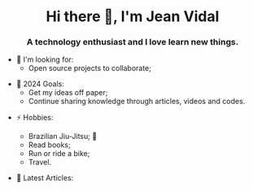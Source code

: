 <h1 align="center">Hi there 👋, I'm Jean Vidal</h1>
<h3 align="center">A technology enthusiast and I love learn new things.</h3>

* 👯 I'm looking for:
    * Open source projects to collaborate;

- 🥅 2024 Goals: 
    - Get my ideas off paper;
    - Continue sharing knowledge through articles, videos and codes.

* ⚡ Hobbies:
    * Brazilian Jiu-Jitsu; 💪
    * Read books;
    * Run or ride a bike;
    * Travel.

* 📑 Latest Articles:
<!-- ARTICLES:START -->
<!-- ARTICLES:END -->
